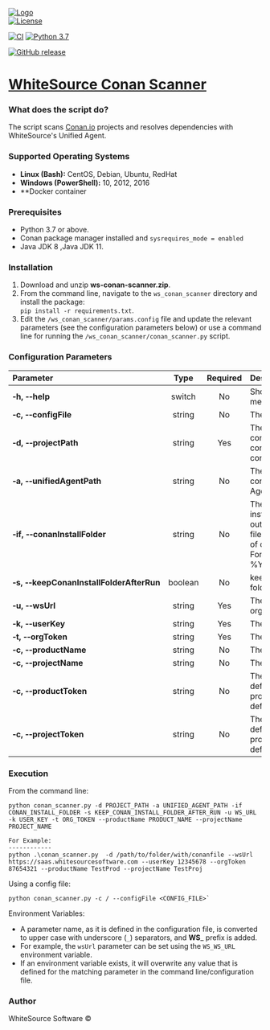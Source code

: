 [![Logo](https://whitesource-resources.s3.amazonaws.com/ws-sig-images/Whitesource_Logo_178x44.png)](https://www.whitesourcesoftware.com/)  
[![License](https://img.shields.io/badge/License-Apache%202.0-yellowgreen.svg)](https://opensource.org/licenses/Apache-2.0)

[![CI](https://github.com/whitesource-ps/ws-conan-scanner/actions/workflows/ci.yml/badge.svg)](https://github.com/whitesource-ps/ws-conan-scanner/actions/workflows/ci.yml)
[![Python 3.7](https://upload.wikimedia.org/wikipedia/commons/thumb/7/76/Blue_Python_3.7%2B_Shield_Badge.svg/86px-Blue_Python_3.7%2B_Shield_Badge.svg.png)](https://www.python.org/downloads/release/python-370/)

[![GitHub release](https://img.shields.io/github/v/release/whitesource-ps/ws-conan-scanner)](https://github.com/whitesource-ps/ws-conan-scanner/releases/latest)

# [WhiteSource Conan Scanner](https://github.com/whitesource-ps/ws-conan-scanner)

### What does the script do?
The script scans [Conan.io](https://docs.conan.io/en/latest/) projects and resolves dependencies with WhiteSource's Unified Agent.

### Supported Operating Systems
- **Linux (Bash):**	CentOS, Debian, Ubuntu, RedHat
- **Windows (PowerShell):**	10, 2012, 2016
- **Docker container

### Prerequisites
- Python 3.7 or above.
- Conan package manager installed and `sysrequires_mode = enabled`
- Java JDK 8 ,Java JDK 11.

### Installation
1. Download and unzip **ws-conan-scanner.zip**.
2. From the command line, navigate to the `ws_conan_scanner` directory and install the package:  
   `pip install -r requirements.txt`.
3. Edit the `/ws_conan_scanner/params.config` file and update the relevant parameters (see the configuration parameters below) or
   use a command line for running the `/ws_conan_scanner/conan_scanner.py` script.

### Configuration Parameters

| Parameter | Type | Required | Description |
| :--- | :---: | :---: | :--- |
| **&#x2011;h,&nbsp;&#x2011;&#x2011;help** | switch | No | Show help and usage menu. |
| **&#x2011;c,&nbsp;&#x2011;&#x2011;configFile** | string | No | The config file path.|
| **&#x2011;d,&nbsp;&#x2011;&#x2011;projectPath** | string | Yes | The directory which contains the conanfile.txt / conanfile.py path. |
| **&#x2011;a,&nbsp;&#x2011;&#x2011;unifiedAgentPath** | string | No | The directory which contains the Unified Agent. |
| **&#x2011;if,&nbsp;&#x2011;&#x2011;conanInstallFolder** | string | No | The folder where the installation of packages outputs the generator files with the information of dependencies. Format: %Y%m%d%H%M%S%f |
| **&#x2011;s,&nbsp;&#x2011;&#x2011;keepConanInstallFolderAfterRun** | boolean | No | keeps the Conan install folder after run. |
| **&#x2011;u,&nbsp;&#x2011;&#x2011;wsUrl** | string | Yes | The WhiteSource organization url.|
| **&#x2011;k,&nbsp;&#x2011;&#x2011;userKey** | string | Yes | The user key.|
| **&#x2011;t,&nbsp;&#x2011;&#x2011;orgToken** | string | Yes | The organization token.|
| **&#x2011;c,&nbsp;&#x2011;&#x2011;productName** | string | No | The product name.|
| **&#x2011;c,&nbsp;&#x2011;&#x2011;projectName** | string | No | The project name.|
| **&#x2011;c,&nbsp;&#x2011;&#x2011;productToken** | string | No | The product token. If not defined, then productName must be defined instead.|
| **&#x2011;c,&nbsp;&#x2011;&#x2011;projectToken** | string | No | The project token .If not defined, then projectName must be defined instead.|




### Execution
From the command line:
```shell
python conan_scanner.py -d PROJECT_PATH -a UNIFIED_AGENT_PATH -if CONAN_INSTALL_FOLDER -s KEEP_CONAN_INSTALL_FOLDER_AFTER_RUN -u WS_URL -k USER_KEY -t ORG_TOKEN --productName PRODUCT_NAME --projectName PROJECT_NAME

For Example:
------------
python .\conan_scanner.py  -d /path/to/folder/with/conanfile --wsUrl https://saas.whitesourcesoftware.com --userKey 12345678 --orgToken 87654321 --productName TestProd --projectName TestProj
```

Using a config file:
```shell
python conan_scanner.py -c / --configFile <CONFIG_FILE>`
```

Environment Variables:
- A parameter name, as it is defined in the configuration file, is converted to upper case with underscore (`_`) separators, and **WS**_ prefix is added.
- For example, the `wsUrl` parameter can be set using the `WS_WS_URL ` environment variable.
- If an environment variable exists, it will overwrite any value that is defined for the matching parameter in the command line/configuration file.

### Author
WhiteSource Software ©